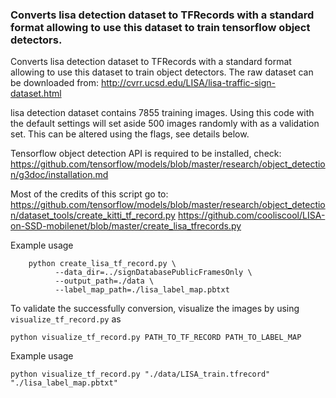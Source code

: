 ### Converts lisa detection dataset to TFRecords with a standard format allowing to use this dataset to train tensorflow object detectors.
  Converts lisa detection dataset to TFRecords with a standard format allowing
  to use this dataset to train object detectors. The raw dataset can be
  downloaded from:
  http://cvrr.ucsd.edu/LISA/lisa-traffic-sign-dataset.html

  lisa detection dataset contains 7855 training images. Using this code with
  the default settings will set aside 500 images randomly with as a validation set.
  This can be altered using the flags, see details below.

  Tensorflow object detection API is required to be installed, check:
  https://github.com/tensorflow/models/blob/master/research/object_detection/g3doc/installation.md

  Most of the credits of this script go to:
  https://github.com/tensorflow/models/blob/master/research/object_detection/dataset_tools/create_kitti_tf_record.py
  https://github.com/cooliscool/LISA-on-SSD-mobilenet/blob/master/create_lisa_tfrecords.py
  
Example usage
```asciidoc
    python create_lisa_tf_record.py \
          --data_dir=../signDatabasePublicFramesOnly \
          --output_path=./data \
          --label_map_path=./lisa_label_map.pbtxt
```
To validate the successfully conversion, visualize the images by using `visualize_tf_record.py` as
```
python visualize_tf_record.py PATH_TO_TF_RECORD PATH_TO_LABEL_MAP
```
Example usage
```
python visualize_tf_record.py "./data/LISA_train.tfrecord" "./lisa_label_map.pbtxt"
```
